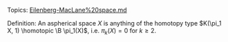 Topics: [Eilenberg-MacLane%20space.md](Eilenberg-MacLane%20space.md)

Definition:
An aspherical space $X$ is anything of the homotopy type $K(\pi_1 X, 1) \homotopic \B \pi_1(X)$, i.e. $\pi_k(X) = 0$ for $k\geq 2$.
